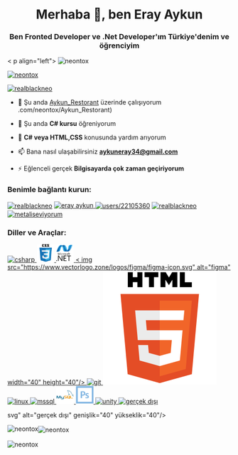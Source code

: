 <h1 align="center">Merhaba 👋, ben Eray Aykun</h1>
<h3 align="center">Ben Fronted Developer ve .Net Developer'ım Türkiye'denim ve öğrenciyim</h3>

< p align="left"> <img src="https://komarev.com/ghpvc/?username=neontox&label=Profile%20views&color=0e75b6&style=flat" alt="neontox" /> </p>

<p align= "sol"> <a href="https://github.com/ryo-ma/github-profile-trophy"><img src="https://github-profile-trophy.vercel.app/?username= neontox" alt="neontox" /></a> </p>

<p align="left"> <a href="https://twitter.com/realblackneo" target="blank"><img src= "https://img.shields.io/twitter/follow/realblackneo?logo=twitter&style=for-the-badge" alt="realblackneo" /></a> </p>

- 🔭 Şu anda [Aykun_Restorant](https://github) üzerinde çalışıyorum .com/neontox/Aykun_Restorant)

- 🌱 Şu anda **C# kursu** öğreniyorum

- 🤝 **C# veya HTML,CSS** konusunda yardım arıyorum

- 📫 Bana nasıl ulaşabilirsiniz **aykuneray34@gmail.com**

- ⚡ Eğlenceli gerçek **Bilgisayarda çok zaman geçiriyorum**

<h3 align="left">Benimle bağlantı kurun:</h3>
<p align="left">
<a href="https://twitter.com/ realblackneo" target="blank"><img align="center" src="https://raw.githubusercontent.com/rahuldkjain/github-profile-readme-generator/master/src/images/icons/Social/twitter. svg" alt="realblackneo" height="30" width="40" /></a>
<a href="https://linkedin.com/in/eray aykun" target="blank"><img hizala ="merkez" src="https://raw.githubusercontent.com/rahuldkjain/github-profile-readme-generator/master/src/images/icons/Social/linked-in-alt.svg" alt="eray aykun" height="30" width="40" /> </a>
<a href="https://stackoverflow.com/users/users/22105360" target="blank"><img align="center" src="https://raw.githubusercontent.com/rahuldkjain/github-profile -readme-generator/master/src/images/icons/Social/stack-overflow.svg" alt="users/22105360" height="30" width="40" /></a> <a href="
https ://instagram.com/realblackneo" target="blank"><img align="center" src="https://raw.githubusercontent.com/rahuldkjain/github-profile-readme-generator/master/src/images /icons/Social/instagram.svg" alt="realblackneo" height="30" width="40" /></a>
<a href="https://discord.gg/metaliseviyorum" target="blank"><img align="center" src="https://raw.githubusercontent.com/rahuldkjain/github-profile-readme-generator/master/src/images/icons/Social/ discord.svg" alt="metaliseviyorum" height="30" width="40" /></a>
</p>

<h3 align="left">Diller ve Araçlar:</h3>
<p align="left"> <a href="https://www.w3schools.com/cs/" target="_blank" rel="noreferrer"> <img src="https://raw.githubusercontent. com/devicons/devicon/master/icons/csharp/csharp-original.svg" alt="csharp" width="40" height="40"/> </a> <a href="https://www. w3schools.com/css/" target="_blank" rel="noreferrer"> <img src="https://raw.githubusercontent.com/devicons/devicon/master/icons/css3/css3-original-wordmark.svg " alt="css3" width="40" height="40"/> </a> <a href="https://dotnet.microsoft.com/" target="_blank" rel="noreferrer"> <img src="https://raw.githubusercontent.com/devicons/devicon/master/icons/dot-net/dot-net-original-wordmark.svg " alt="dotnet" width="40" height="40"/> </a> <a href="https://www.figma.com/" target="_blank" rel="noreferrer"> < img src="https://www.vectorlogo.zone/logos/figma/figma-icon.svg" alt="figma" width="40" height="40"/> </a> <a href=" https://git-scm.com/" target="_blank" rel="noreferrer"> <img src="https://www.vectorlogo.zone/logos/git-scm/git-scm-icon.svg" alt="git" width="40" height="40"/> </a> <a href="https://www.w3.org/html/" target="_blank" rel="noreferrer "> <img src="https://raw.githubusercontent.com/devicons/devicon/master/icons/html5/html5-original-wordmark.svg" alt="html5" genişlik="40" yükseklik="40" /> </a> <a href="https://www.linux.org/" target="_blank" rel="noreferrer"> <img src="https://raw.githubusercontent.com/devicons/ devicon/master/icons/linux/linux-original.svg" alt="linux" width="40" height="40"/> </a> <a href="https://www.microsoft.com/en-us/sql-server" target="_blank" rel="noreferrer"> <img src="https://www.svgrepo.com/show/303229/microsoft-sql-server-logo.svg" alt="mssql" width="40" height="40"/> </a> <a href="https://www.mysql.com/" target="_blank" rel="noreferrer"> <img src="https://raw.githubusercontent.com/devicons/devicon/master/icons/mysql/mysql-original-wordmark.svg" alt="mysql" width="40" height="40"/> </ a> <a href="https://www.photoshop.com/en" target="_blank" rel="noreferrer"> <img src="https://raw.githubusercontent.com/devicons/devicon/master /icons/photoshop/photoshop-line.svg" alt="photoshop" width="40" height="40"/> </a> <a href="https://unity.com/" target="_blank" rel="noreferrer"> <img src="https://www.vectorlogo.zone/logos/unity3d/unity3d-icon.svg" alt="unity" width="40" height="40"/> </a> <a href="https ://unrealengine.com/" target="_blank" rel="noreferrer"> <img src="https://raw.githubusercontent.com/kenangundogan/fontisto/036b7eca71aab1bef8e6a0518f7329f13ed62f6b/icons/svg/brand/unreal-engine. svg" alt="gerçek dışı" genişlik="40" yükseklik="40"/> </a> </p>svg" alt="gerçek dışı" genişlik="40" yükseklik="40"/> </a> </p>

<p><img align="left" src="https://github-readme-stats.vercel.app/api/top-langs?username=neontox&show_icons=true&locale=en&layout=compact" alt="neontox" /> </p>

<p> <img align="center" src="https://github-readme-stats.vercel.app/api?username=neontox&show_icons=true&locale=tr" alt="neontox" /> </p>

<p><img align="center" src="https://github-readme-streak-stats.herokuapp.com/?user=neontox&" alt="neontox" /></p>
